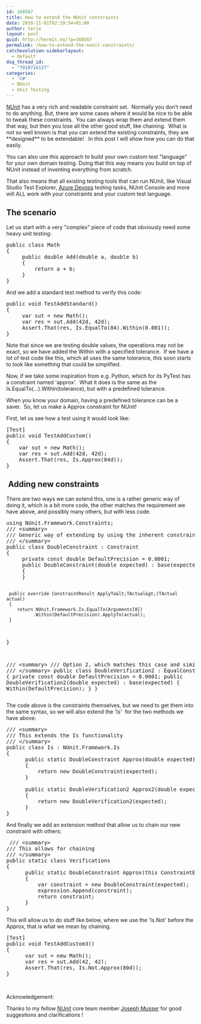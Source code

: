 ```yaml
---
id: 160567
title: How to extend the NUnit constraints
date: 2018-11-01T02:19:54+01:00
author: terje
layout: post
guid: http://hermit.no/?p=160567
permalink: /how-to-extend-the-nunit-constraints/
catchevolution-sidebarlayout:
  - default
dsq_thread_id:
  - "7010716137"
categories:
  - 'C#'
  - NUnit
  - Unit Testing
---
```


<p style="text-align: left;"><a href="http://nunit.org/" target="_blank" rel="noopener">NUnit</a> has a very rich and readable constraint set.  Normally you don’t need to do anything. But, there are some cases where it would be nice to be able to tweak these constraints.  You can always wrap them and extend them that way, but then you lose all the other good stuff, like chaining.  What is not so well known is that you can extend the existing constraints, they are **designed** to be extendable!   In this post I will show how you can do that easily.</p>
<p style="text-align: left;">You can also use this approach to build your own custom test "language" for your own domain testing. Doing that this way means you build on top of NUnit instead of inventing everything from scratch.</p>
<p style="text-align: left;">That also means that all existing testing tools that can run NUnit, like Visual Studio Test Explorer, <a href="https://azure.microsoft.com/en-us/services/devops/" target="_blank" rel="noopener">Azure Devops</a> testing tasks, NUnit Console and more will ALL work with your constraints and your custom test language.</p>


<h2 style="text-align: left;">The scenario</h2>
<p style="text-align: left;">Let us start with a very "complex" piece of code that obviously need some heavy unit testing:</p>

<pre>public class Math
{
     public double Add(double a, double b)
     {
         return a + b;
     }
}</pre>
And we add a standard test method to verify this code:
<pre>public void TestAddStandard()
{
     var sut = new Math();
     var res = sut.Add(42d, 42d);
     Assert.That(res, Is.EqualTo(84).Within(0.001));
}</pre>
Note that since we are testing double values, the operations may not be exact, so we have added the Within with a specified tolerance.  If we have a lot of test code like this, which all uses the same tolerance, this soon starts to look like something that could be simplified.

Now, if we take some inspiration from e.g. Python, which for its PyTest has a constraint named 'approx'.  What it does is the same as the Is.EqualTo(...).Within(tolerance), but with a predefined tolerance.

When you know your domain, having a predefined tolerance can be a saver.  So, let us make a Approx constraint for NUnit!

First, let us see how a test using it would look like:
<pre>[Test]
public void TestAddCustom()
{
    var sut = new Math();
    var res = sut.Add(42d, 42d);
    Assert.That(res, Is.Approx(84d));
}</pre>
<h2> Adding new constraints</h2>
There are two ways we can extend this, one is a rather generic way of doing it, which is a bit more code, the other matches the requirement we have above, and possibly many others, but with less code.
<pre>using NUnit.Framework.Constraints;
/// &lt;summary&gt;
/// Generic way of extending by using the inherent constraints
/// &lt;/summary&gt;
public class DoubleConstraint : Constraint
{
     private const double DefaultPrecision = 0.0001;
     public DoubleConstraint(double expected) : base(expected)
     {
     }

     public override ConstraintResult ApplyTo&lt;TActual&gt;(TActual actual)
     {
        return NUnit.Framework.Is.EqualTo(Arguments[0])
              .Within(DefaultPrecision).ApplyTo(actual);
     }
}

/// &lt;summary&gt;
/// Option 2, which matches this case and similar
/// &lt;/summary&gt;
public class DoubleVerification2 : EqualConstraint
{
      private const double DefaultPrecision = 0.0001;
      public DoubleVerification2(double expected) : base(expected)
      {
          Within(DefaultPrecision);
      }
}</pre>
The code above is the constraints themselves, but we need to get them into the same syntax, so we will also extend the 'Is'  for the two methods we have above:
<pre>/// &lt;summary&gt;
/// This extends the Is functionality
/// &lt;/summary&gt;
public class Is : NUnit.Framework.Is
{
      public static DoubleConstraint Approx(double expected)
      {
          return new DoubleConstraint(expected);
      }

      public static DoubleVerification2 Approx2(double expected)
      {
          return new DoubleVerification2(expected);
      }
}</pre>
And finally we add an extension method that allow us to chain our new constraint with others:
<pre> /// &lt;summary&gt;
/// This allows for chaining
/// &lt;/summary&gt;
public static class Verifications
{
      public static DoubleConstraint Approx(this ConstraintExpression expression, double expected)
      { 
          var constraint = new DoubleConstraint(expected);
          expression.Append(constraint);
          return constraint;
      }
}</pre>
This will allow us to do stuff like below, where we use the 'Is.Not' before the Approx, that is what we mean by chaining.
<pre>[Test]
public void TestAddCustom3()
{
      var sut = new Math();
      var res = sut.Add(42, 42);
      Assert.That(res, Is.Not.Approx(80d));
}</pre>
&nbsp;

Acknowledgement:

Thanks to my fellow <a href="http://nunit.org/" target="_blank" rel="noopener">NUnit</a> core team member <a href="https://github.com/jnm2" target="_blank" rel="noopener">Joseph Musser</a> for good suggestions and clarifications !



